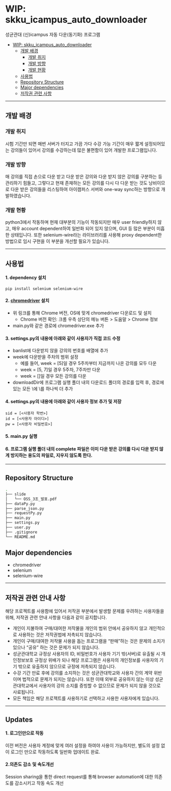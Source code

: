 # WIP: skku_icampus_auto_downloader

성균관대 (신)icampus 자동 다운(동기화) 프로그램



- [WIP: skku_icampus_auto_downloader](#wip-skku_icampus_auto_downloader)
  - [개발 배경](#개발-배경)
    - [개발 취지](#개발-취지)
    - [개발 방향](#개발-방향)
    - [개발 현황](#개발-현황)
  - [사용법](#사용법)
  - [Repository Structure](#repository-structure)
  - [Major dependencies](#major-dependencies)
  - [저작권 관련 사항](#저작권-관련-안내-사항)
---

## 개발 배경
### 개발 취지
시험 기간만 되면 매번 서버가 터지고 가끔 가다 수강 가능 기간이 매우 짧게 설정되어있는 강의들이 있어서 강의를 수강하는데 많은 불편함이 있어 개발한 프로그램입니다.

### 개발 방향
매 강의를 직접 손으로 다운 받고 다운 받은 강의와 다운 받지 않은 강의를 구분하는 등 관리하기 힘들고, 그렇다고 현재 존재하는 모든 강의를 다시 다 다운 받는 것도 낭비이므로 다운 받은 강의들을 리스팅하여 아이캠퍼스 서버와 one-way sync하는 방향으로 개발하였습니다.



### 개발 현황
python3에서 작동하며 현재 대부분의 기능이 작동되지만 매우 user friendly하지 않고, 매우 account dependent하여 일반화 되어 있지 않으며, GUI 등 많은 부분이 미흡한 상태입니다. 또한 selenium-wire라는 라이브러리를 사용해 proxy dependent한 방법으로 임시 구현을 이 부분을 개선할 필요가 있습니다.

---

## 사용법
#### 1. dependency 설치
    pip install selenium selenium-wire

####  2. [chromedriver](https://chromedriver.chromium.org/downloads) 설치
   - 위 링크를 통해 Chrome 버전, OS에 맞게 chromedriver 다운로드 및 설치
     - Chrome 버전 확인: 크롬 우측 상단의 메뉴 버튼 > 도움말 > Chrome 정보
   - main.py와 같은 경로에 chromedriver.exe 추가
   
#### 3. settings.py의 내용에 아래와 같이 사용자가 직접 코드 수정
   - banlist에 다운받지 않을 강의의 번호를 배열에 추가
   - week에 다운받을 주차의 범위 설정
     - 예를 들어, week = [5]일 경우 5주차부터 지금까지 나온 강의를 모두 다운
     - week = [5, 7]일 경우 5주차, 7주차만 다운
     - week = []일 경우 모든 강의를 다운
   - downloadDir에 프로그램 실행 폴더 내의 다운로드 폴더의 경로를 입력 후, 경로에 있는 모든 \에 \를 하나씩 더 추가
   
#### 4. settings.py의 내용에 아래와 같이 사용자 정보 추가 및 저장
    
    sid = [<사용자 학번>]
    id = [<사용자 아이디>]
    pw = [<사용자 비밀번호>]
    
#### 5. main.py 실행

#### 6. 프로그램 실행 폴더 내의 complete 파일은 이미 다운 받은 강의를 다시 다운 받지 않게 방지하는 용도의 파일로, 지우지 않도록 한다.

---

## Repository Structure

```bash
.
├── slide
│   └── OSS_3조_발표.pdf
├── dataPy.py
├── parse_json.py
├── requestPy.py
├── main.py
├── settings.py
├── user.py
├── .gitignore
└── README.md
```

## Major dependencies
+ chromedriver
+ selenium
+ selenium-wire

---

## 저작권 관련 안내 사항
해당 프로젝트를 사용함에 있어서 저작권 부분에서 발생할 문제를 우려하는 사용자들을 위해, 저작권 관련 안내 사항을 다음과 같이 공지합니다.
+ 개인이 지불하여 구매/대여한 저작물을 개인의 범위 안에서 공유하지 않고 개인적으로 사용하는 것은 저작권법에 저촉되지 않습니다.
+ 개인이 구매/대여한 저작물 사용을 돕는 프로그램을 “판매”하는 것은 문제의 소지가 있으나 “공유” 하는 것은 문제가 되지 않습니다.
+ 성균관대학교 규정상 사용자의 ID, 비밀번호가 사용자 기기 밖(서버)로 유출될 시 개인정보보호 규정상 위배가 되나 해당 프로그램은 사용자의 개인정보를 사용자의 기기 밖으로 유출하지 않으므로 규정에 저촉되지 않습니다.
+ 수강 기간 만료 후에 강의를 소지하는 것은 성균관대학교와 사용자 간의 계약 위반이며 법적으로 문제가 되지는 않습니다. 또한 이때 외부로 공유하지 않는 이상 성균관대학교에서 사용자의 강의 소지를 증빙할 수 없으므로 문제가 되지 않을 것으로 사료됩니다.
+ 모든 책임은 해당 프로젝트를 사용하기로 선택하고 사용한 사용자에게 있습니다.

---

## Updates
#### 1. 로그인만으로 작동
  이전 버전은 사용자 계정에 맞게 여러 설정을 하여야 사용이 가능하지만, 별도의 설정 없이 로그인 만으로 작동하도록 일반화 업데이트 완료.
#### 2.의존도 감소 및 속도개선
  Session sharing을 통한 direct request를 통해 browser automation에 대한 의존도를 감소시키고 작동 속도 개선
